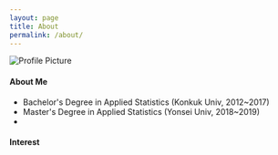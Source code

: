 ```yaml
---
layout: page
title: About
permalink: /about/
---
```


<img src="{{ site.baseurl }}/assets/profile-placeholder.gif" title="Profile Picture" class="profile">

#### About Me

- Bachelor's Degree in Applied Statistics (Konkuk Univ, 2012~2017)
- Master's Degree in Applied Statistics (Yonsei Univ, 2018~2019)
- 

#### Interest



[centrarium]: https://github.com/bencentra/centrarium
[bencentra]: http://bencentra.com
[jekyll]: https://github.com/jekyll/jekyll
